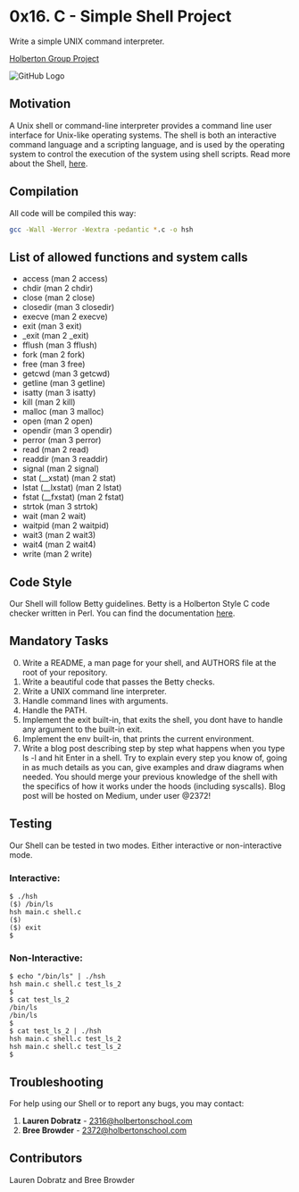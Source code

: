 # 0x16. C - Simple Shell Project

Write a simple UNIX command interpreter.

[Holberton Group Project](https://intranet.hbtn.io/projects/235#task-1054)

![GitHub Logo](https://raw.githubusercontent.com/kaustubhhiware/Cshell/master/images/Cshell_about.png)


## Motivation

A Unix shell or command-line interpreter provides a command line user interface for Unix-like operating systems.
The shell is both an interactive command language and a scripting language, and is used by the operating system
to control the execution of the system using shell scripts. Read more about the Shell, [here](https://en.wikipedia.org/wiki/Unix_shell).

## Compilation

All code will be compiled this way:

```bash
gcc -Wall -Werror -Wextra -pedantic *.c -o hsh
```
## List of allowed functions and system calls

* access (man 2 access)
* chdir (man 2 chdir)
* close (man 2 close)
* closedir (man 3 closedir)
* execve (man 2 execve)
* exit (man 3 exit)
* _exit (man 2 _exit)
* fflush (man 3 fflush)
* fork (man 2 fork)
* free (man 3 free)
* getcwd (man 3 getcwd)
* getline (man 3 getline)
* isatty (man 3 isatty)
* kill (man 2 kill)
* malloc (man 3 malloc)
* open (man 2 open)
* opendir (man 3 opendir)
* perror (man 3 perror)
* read (man 2 read)
* readdir (man 3 readdir)
* signal (man 2 signal)
* stat (__xstat) (man 2 stat)
* lstat (__lxstat) (man 2 lstat)
* fstat (__fxstat) (man 2 fstat)
* strtok (man 3 strtok)
* wait (man 2 wait)
* waitpid (man 2 waitpid)
* wait3 (man 2 wait3)
* wait4 (man 2 wait4)
* write (man 2 write)

## Code Style

Our Shell will follow Betty guidelines. Betty is a Holberton Style C code checker written in Perl.
You can find the documentation [here](https://github.com/holbertonschool/Betty).

## Mandatory Tasks

0. Write a README, a man page for your shell, and AUTHORS file at the root of your repository.
1. Write a beautiful code that passes the Betty checks.
2. Write a UNIX command line interpreter.
3. Handle command lines with arguments.
4. Handle the PATH.
5. Implement the exit built-in, that exits the shell, you dont have to handle any argument to the built-in exit.
6. Implement the env built-in, that prints the current environment.
7. Write a blog post describing step by step what happens when you type ls -l and hit Enter in a shell. Try to explain every step you know of, going in as much details as you can, give examples and draw diagrams when needed. You should merge your previous knowledge of the shell with the specifics of how it works under the hoods (including syscalls). Blog post will be hosted on Medium, under user @2372!

## Testing

Our Shell can be tested in two modes. Either interactive or non-interactive mode.

### Interactive:

```
$ ./hsh
($) /bin/ls
hsh main.c shell.c
($)
($) exit
$
```
### Non-Interactive:

```
$ echo "/bin/ls" | ./hsh
hsh main.c shell.c test_ls_2
$
$ cat test_ls_2
/bin/ls
/bin/ls
$
$ cat test_ls_2 | ./hsh
hsh main.c shell.c test_ls_2
hsh main.c shell.c test_ls_2
$
```

## Troubleshooting

For help using our Shell or to report any bugs, you may contact:
1. **Lauren Dobratz** - 2316@holbertonschool.com
2. **Bree Browder** - 2372@holbertonschool.com

## Contributors
Lauren Dobratz and Bree Browder
